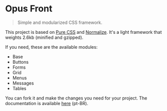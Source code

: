 # Opus Front

> Simple and modularized CSS framework.

This project is based on [Pure CSS](http://purecss.io/) and [Normalize](http://necolas.github.io/normalize.css/). It's a light framework that weights 2.6kb (minified and gzipped).

If you need, these are the available modules:

- Base
- Buttons
- Forms
- Grid
- Menus
- Messages
- Tables

You can fork it and make the changes you need for your project. The documentation is available [here](http://andreloureiro.github.io/opus-front/) (pt-BR).
